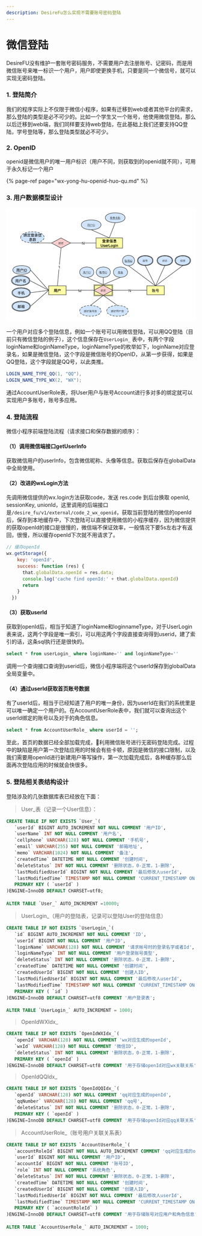 ```yaml
---
description: DesireFu怎么实现不需要账号密码登陆
---
```


# 微信登陆

DesireFU没有维护一套账号密码服务，不需要用户去注册账号、记密码，而是用微信账号来唯一标识一个用户，用户即使更换手机，只要是同一个微信号，就可以实现无密码登陆。

### 1. 登陆简介

我们的程序实际上不仅限于微信小程序，如果有迁移到web或者其他平台的需求，那么登陆的类型是必不可少的。比如一个学生又一个账号，他使用微信登陆，那么以后迁移到web端，我们同样要支持web登陆，在此基础上我们还要支持QQ登陆，学号登陆等，那么登陆类型就必不可少。



### 2. OpenID

openid是微信用户的唯一用户标识（用户不同，则获取到的openid就不同），可用于永久标记一个用户

{% page-ref page="wx-yong-hu-openid-huo-qu.md" %}

### 3. 用户数据模型设计

![&#x7528;&#x6237;&#x6A21;&#x578B;](../../.gitbook/assets/image%20%2825%29.png)

一个用户对应多个登陆信息，例如一个账号可以用微信登陆，可以用QQ登陆（目前只有微信登陆的例子），这个信息保存在`UserLogin_` 表中，有两个字段loginName和loginNameType，loginNameType的枚举如下，loginName对应登录名，如果是微信登陆，这个字段是微信账号的OpenID，从第一步获得，如果是QQ登陆，这个字段就是QQ号，以此类推。

```java
LOGIN_NAME_TYPE_QQ(1, "QQ"),
LOGIN_NAME_TYPE_WX(2, "WX");
```

通过AccountUserRole表，将User用户与账号Account进行多对多的绑定就可以实现用户多账号，账号多应用。

### 4. 登陆流程

微信小程序前端登陆流程（请求接口和保存数据的顺序）：

#### （1）调用微信端接口getUserInfo

获取微信用户的userInfo，包含微信昵称、头像等信息。获取后保存在globalData中全局使用。

#### （2）改进的wxLogin方法

先调用微信提供的wx.login方法获取code，发送 res.code 到后台换取 openId, sessionKey, unionId，这里调用的后端接口是`/desire_fu/v1/external/code_2_wx_openid`，获取当前登陆的微信的openId后，保存到本地缓存中，下次登陆可以直接使用微信的小程序缓存，因为微信提供的获取openId的接口是很慢的，微信端不保证效率，一般情况下要5s左右才有返回，很慢，所以缓存openId下次就不用请求了。

```javascript
// 缓存openId
wx.getStorage({
    key: 'openId',
    success: function (res) {
      that.globalData.openId = res.data;
      console.log('cache find openId:' + that.globalData.openId)
      return
    }
  })
```

#### （3）获取userId

获取到openId后，相当于知道了loginName和loginnameType，对于UserLogin表来说，这两个字段是唯一索引，可以用这两个字段直接查询得到userid，建了索引的话，这条sql执行还是很快的。

```sql
select * from userLogin_ where loginName='' and loginNameType=''
```

调用一个查询接口查询到userid后，微信小程序端将这个userId保存到globalData全局变量中。

#### （4）通过userId获取首页账号数据

有了userId后，相当于已经知道了用户的唯一身份，因为userId在我们的系统里是可以唯一确定一个用户的。在AccountUserRole表中，我们就可以查询出这个userId绑定的账号以及对于的角色信息。

```sql
select * from AccountUserRole_ where userId = '';
```

至此，首页的数据已经全部加载完成，利用微信账号进行无密码登陆完成。过程中的缺陷是用户第一次登陆应用的时候会有些卡顿，原因是微信的接口限制，以及我们需要用openId进行新建用户等写操作，第一次加载完成后，各种缓存那么后面再次登陆应用的时候就会快很多。

### 5. 登陆相关表结构设计

登陆涉及的几张数据库表已经放在下面：

> User\_表（记录一个User信息）：

```sql
CREATE TABLE IF NOT EXISTS `User_`(
   `userId` BIGINT AUTO_INCREMENT NOT NULL COMMENT '用户ID',
   `userName` INT NOT NULL COMMENT '用户名',
   `cellphone` VARCHAR(128) NOT NULL COMMENT '手机号',
   `email` VARCHAR(255) NOT NULL COMMENT '邮箱地址',
   `memo` VARCHAR(1024) NOT NULL COMMENT '备注',
   `createdTime` DATETIME NOT NULL COMMENT '创建时间',
   `deleteStatus` INT NOT NULL COMMENT '删除状态，0-正常，1-删除',
   `lastModifiedUserId` BIGINT NOT NULL COMMENT '最后修改人userId',
   `lastModifiedTime` TIMESTAMP NOT NULL COMMENT 'CURRENT_TIMESTAMP ON UPDATE CURRENT_TIMESTAMP',
   PRIMARY KEY ( `userId` )
)ENGINE=InnoDB DEFAULT CHARSET=utf8;

ALTER TABLE `User_` AUTO_INCREMENT =10000;
```

> UserLogin\_（用户的登陆表，记录可以登陆User的登陆信息）

```sql
CREATE TABLE IF NOT EXISTS `UserLogin_`(
   `id` BIGINT AUTO_INCREMENT NOT NULL COMMENT 'ID',
   `userId` BIGINT NOT NULL COMMENT '用户ID',
   `loginName` VARCHAR(128) NOT NULL COMMENT '请求帐号时的登录名字或者Id',
   `loginNameType` INT NOT NULL COMMENT '用户登录账号类型',
   `deleteStatus` INT NOT NULL COMMENT '删除状态，0-正常，1-删除',
   `createdTime` DATETIME NOT NULL COMMENT '创建时间',
   `createdUserId` BIGINT NOT NULL COMMENT '创建人ID',
   `lastModifiedUserId` BIGINT NOT NULL COMMENT '最后修改人userId',
   `lastModifiedTime` TIMESTAMP NOT NULL COMMENT 'CURRENT_TIMESTAMP ON UPDATE CURRENT_TIMESTAMP',
   PRIMARY KEY ( `id` )
)ENGINE=InnoDB DEFAULT CHARSET=utf8 COMMENT '用户登录表';

ALTER TABLE `UserLogin_` AUTO_INCREMENT = 1000;
```

> OpenIdWXIdx\_

```sql
CREATE TABLE IF NOT EXISTS `OpenIdWXIdx_`(
   `openId` VARCHAR(128) NOT NULL COMMENT 'wx对应生成的openId',
   `wxId` VARCHAR(128) NOT NULL COMMENT '微信ID',
   `deleteStatus` INT NOT NULL COMMENT '删除状态，0-正常，1-删除',
   PRIMARY KEY ( `openId` )
)ENGINE=InnoDB DEFAULT CHARSET=utf8 COMMENT '用于存储openId对应wx关联关系';
```

> OpenIdQQIdx\_

```sql
CREATE TABLE IF NOT EXISTS `OpenIdQQIdx_`(
   `openId` VARCHAR(128) NOT NULL COMMENT 'qq对应生成的openId',
   `qqNumber` VARCHAR(128) NOT NULL COMMENT 'qq号',
   `deleteStatus` INT NOT NULL COMMENT '删除状态，0-正常，1-删除',
   PRIMARY KEY ( `openId` )
)ENGINE=InnoDB DEFAULT CHARSET=utf8 COMMENT '用于存储openId对应qq关联关系'; 
```

> AccountUserRole\_（账号用户关联关系表）

```sql
CREATE TABLE IF NOT EXISTS `AccountUserRole_`(
   `accountRoleId` BIGINT NOT NULL AUTO_INCREMENT COMMENT 'qq对应生成的openId',
   `userId` BIGINT NOT NULL COMMENT '用户ID',
   `accountId` BIGINT NOT NULL COMMENT '账号ID',
   `role` INT NOT NULL COMMENT '系统角色',
   `deleteStatus` INT NOT NULL COMMENT '删除状态，0-正常，1-删除',
   `createdTime` DATETIME NOT NULL COMMENT '创建时间',
   `createdUserId` BIGINT NOT NULL COMMENT '创建人ID',
   `lastModifiedUserId` BIGINT NOT NULL COMMENT '最后修改人userId',
   `lastModifiedTime` TIMESTAMP NOT NULL COMMENT 'CURRENT_TIMESTAMP ON UPDATE CURRENT_TIMESTAMP',
   PRIMARY KEY ( `accountRoleId` )
)ENGINE=InnoDB DEFAULT CHARSET=utf8 COMMENT '用于存储账号对应用户和角色信息';

ALTER TABLE `AccountUserRole_` AUTO_INCREMENT = 1000;
```



